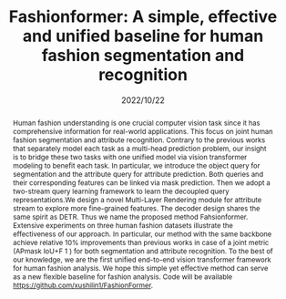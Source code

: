---
# Documentation: https://wowchemy.com/docs/managing-content/

title: "Fashionformer: A simple, effective and unified baseline for human fashion segmentation and recognition"
authors: [Shilin Xu, Xiangtai Li, Jingbo Wang, Guangliang Cheng, Yunhai Tong, Dacheng Tao]
date: 2022/10/22
doi: ""

# Schedule page publish date (NOT publication's date).
publishDate: 2022/10/22

# Publication type.
# Legend: 0 = Uncategorized; 1 = Conference paper; 2 = Journal article;
# 3 = Preprint / Working Paper; 4 = Report; 5 = Book; 6 = Book section;
# 7 = Thesis; 8 = Patent
publication_types: ["1"]

# Publication name and optional abbreviated publication name.
publication: "In *European Conference on Computer Vision*"
publication_short: "*ECCV, 2022*"

abstract: "Human fashion understanding is one crucial computer vision task since it has comprehensive information for real-world applications. This focus on joint human fashion segmentation and attribute recognition. Contrary to the previous works that separately model each task as a multi-head prediction problem, our insight is to bridge these two tasks with one unified model via vision transformer modeling to benefit each task. In particular, we introduce the object query for segmentation and the attribute query for attribute prediction. Both queries and their corresponding features can be linked via mask prediction. Then we adopt a two-stream query learning framework to learn the decoupled query representations.We design a novel Multi-Layer Rendering module for attribute stream to explore more fine-grained features. The decoder design shares the same spirit as DETR. Thus we name the proposed method Fahsionformer. Extensive experiments on three human fashion datasets illustrate the effectiveness of our approach. In particular, our method with the same backbone achieve relative 10% improvements than previous works in case of a joint metric (APmask IoU+F 1 ) for both segmentation and attribute recognition. To the best of our knowledge, we are the first unified end-to-end vision transformer framework for human fashion analysis. We hope this simple yet effective method can serve as a new flexible baseline for fashion analysis. Code will be available https://github.com/xushilin1/FashionFormer."

# Summary. An optional shortened abstract.
summary: ""

tags: []
categories: []
featured: true

# Custom links (optional).
#   Uncomment and edit lines below to show custom links.
links:
- name: PDF
  url: https://arxiv.org/pdf/2204.04654.pdf
  icon_pack: fas
  icon: file-pdf
  
- name: Code
  url: https://github.com/xushilin1/FashionFormer
  icon_pack: fab
  icon: github

url_pdf: 
url_code: 
url_dataset:
url_poster:
url_project:
url_slides:
url_source: 
url_video:

# Featured image
# To use, add an image named `featured.jpg/png` to your page's folder. 
# Focal points: Smart, Center, TopLeft, Top, TopRight, Left, Right, BottomLeft, Bottom, BottomRight.
image:
  caption: ""
  focal_point: ""
  preview_only: false

# Associated Projects (optional).
#   Associate this publication with one or more of your projects.
#   Simply enter your project's folder or file name without extension.
#   E.g. `internal-project` references `content/project/internal-project/index.md`.
#   Otherwise, set `projects: []`.
projects: []

# Slides (optional).
#   Associate this publication with Markdown slides.
#   Simply enter your slide deck's filename without extension.
#   E.g. `slides: "example"` references `content/slides/example/index.md`.
#   Otherwise, set `slides: ""`.
slides: ""
---